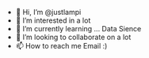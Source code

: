 - 👋 Hi, I’m @justlampi
- 👀 I’m interested in a lot
- 🌱 I’m currently learning ... Data Sience
- 💞️ I’m looking to collaborate on a lot
- 📫 How to reach me Email :)

<!---
justlampi/justlampi is a ✨ special ✨ repository because its `README.md` (this file) appears on your GitHub profile.
You can click the Preview link to take a look at your changes.
--->
